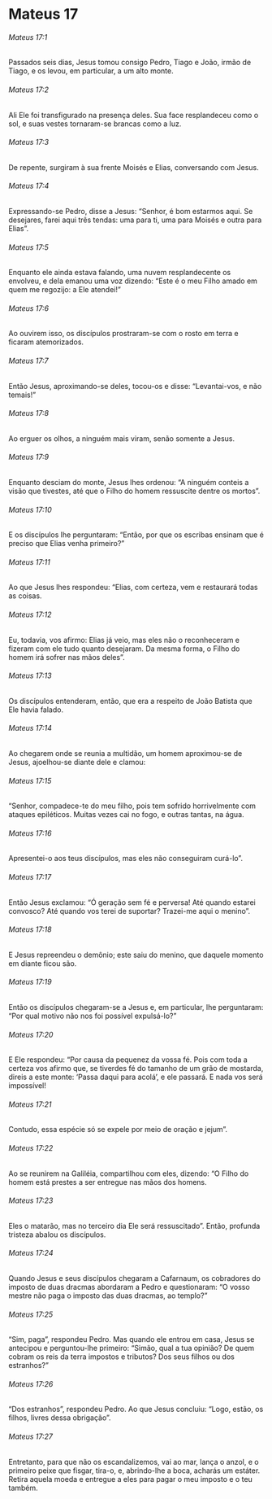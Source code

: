 # Mateus 17

###### Mateus 17:1

Passados seis dias, Jesus tomou consigo Pedro, Tiago e João, irmão de Tiago, e os levou, em particular, a um alto monte.

###### Mateus 17:2

Ali Ele foi transfigurado na presença deles. Sua face resplandeceu como o sol, e suas vestes tornaram-se brancas como a luz.

###### Mateus 17:3

De repente, surgiram à sua frente Moisés e Elias, conversando com Jesus.

###### Mateus 17:4

Expressando-se Pedro, disse a Jesus: “Senhor, é bom estarmos aqui. Se desejares, farei aqui três tendas: uma para ti, uma para Moisés e outra para Elias”.

###### Mateus 17:5

Enquanto ele ainda estava falando, uma nuvem resplandecente os envolveu, e dela emanou uma voz dizendo: “Este é o meu Filho amado em quem me regozijo: a Ele atendei!”

###### Mateus 17:6

Ao ouvirem isso, os discípulos prostraram-se com o rosto em terra e ficaram atemorizados.

###### Mateus 17:7

Então Jesus, aproximando-se deles, tocou-os e disse: “Levantai-vos, e não temais!”

###### Mateus 17:8

Ao erguer os olhos, a ninguém mais viram, senão somente a Jesus.

###### Mateus 17:9

Enquanto desciam do monte, Jesus lhes ordenou: “A ninguém conteis a visão que tivestes, até que o Filho do homem ressuscite dentre os mortos”.

###### Mateus 17:10

E os discípulos lhe perguntaram: “Então, por que os escribas ensinam que é preciso que Elias venha primeiro?”

###### Mateus 17:11

Ao que Jesus lhes respondeu: “Elias, com certeza, vem e restaurará todas as coisas.

###### Mateus 17:12

Eu, todavia, vos afirmo: Elias já veio, mas eles não o reconheceram e fizeram com ele tudo quanto desejaram. Da mesma forma, o Filho do homem irá sofrer nas mãos deles”.

###### Mateus 17:13

Os discípulos entenderam, então, que era a respeito de João Batista que Ele havia falado.

###### Mateus 17:14

Ao chegarem onde se reunia a multidão, um homem aproximou-se de Jesus, ajoelhou-se diante dele e clamou:

###### Mateus 17:15

“Senhor, compadece-te do meu filho, pois tem sofrido horrivelmente com ataques epiléticos. Muitas vezes cai no fogo, e outras tantas, na água.

###### Mateus 17:16

Apresentei-o aos teus discípulos, mas eles não conseguiram curá-lo”.

###### Mateus 17:17

Então Jesus exclamou: “Ó geração sem fé e perversa! Até quando estarei convosco? Até quando vos terei de suportar? Trazei-me aqui o menino”.

###### Mateus 17:18

E Jesus repreendeu o demônio; este saiu do menino, que daquele momento em diante ficou são.

###### Mateus 17:19

Então os discípulos chegaram-se a Jesus e, em particular, lhe perguntaram: “Por qual motivo não nos foi possível expulsá-lo?”

###### Mateus 17:20

E Ele respondeu: “Por causa da pequenez da vossa fé. Pois com toda a certeza vos afirmo que, se tiverdes fé do tamanho de um grão de mostarda, direis a este monte: ‘Passa daqui para acolá’, e ele passará. E nada vos será impossível!

###### Mateus 17:21

Contudo, essa espécie só se expele por meio de oração e jejum”.

###### Mateus 17:22

Ao se reunirem na Galiléia, compartilhou com eles, dizendo: “O Filho do homem está prestes a ser entregue nas mãos dos homens.

###### Mateus 17:23

Eles o matarão, mas no terceiro dia Ele será ressuscitado”. Então, profunda tristeza abalou os discípulos.

###### Mateus 17:24

Quando Jesus e seus discípulos chegaram a Cafarnaum, os cobradores do imposto de duas dracmas abordaram a Pedro e questionaram: “O vosso mestre não paga o imposto das duas dracmas, ao templo?”

###### Mateus 17:25

“Sim, paga”, respondeu Pedro. Mas quando ele entrou em casa, Jesus se antecipou e perguntou-lhe primeiro: “Simão, qual a tua opinião? De quem cobram os reis da terra impostos e tributos? Dos seus filhos ou dos estranhos?”

###### Mateus 17:26

“Dos estranhos”, respondeu Pedro. Ao que Jesus concluiu: “Logo, estão, os filhos, livres dessa obrigação”.

###### Mateus 17:27

Entretanto, para que não os escandalizemos, vai ao mar, lança o anzol, e o primeiro peixe que fisgar, tira-o, e, abrindo-lhe a boca, acharás um estáter. Retira aquela moeda e entregue a eles para pagar o meu imposto e o teu também.

